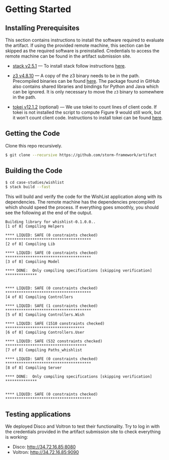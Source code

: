# Getting Started


## Installing Prerequisites

This section contains instructions to install the software required to evaluate the artifact.
If using the provided remote machine, this section can be skipped as the required software is
preinstalled.
Credentials to access the remote machine can be found in the artifact submission site.

- [stack v2.5.1](https://docs.haskellstack.org/en/stable/README/) — To install stack follow instructions [here](https://docs.haskellstack.org/en/stable/README/#how-to-install).

- [z3 v4.8.10](https://github.com/Z3Prover/z3) — A copy of the z3 binary needs to be in the path.
Precompiled binaries can be found [here](https://github.com/Z3Prover/z3/releases/tag/z3-4.8.10).
The package found in GitHub also contains shared libraries and bindings for Python and Java which can be ignored.
It is only necessary to move the `z3` binary to somewhere in the path.

- [tokei v12.1.2](https://github.com/XAMPPRocky/tokei) (optional) — We use tokei to count lines of client code.
    If tokei is not installed the script to compute Figure 9 would still work, but it won't count client code.
    Instructions to install tokei can be found [here](https://github.com/XAMPPRocky/tokei#installation).

## Getting the Code

Clone this repo recursively.

```bash
$ git clone --recursive https://github.com/storm-framework/artifact
```

## Building the Code


```bash
$ cd case-studies/wishlist
$ stack build --fast
```

This will build and verify the code for the WishList application along with its dependencies.
The remote machine has the dependencies precompiled which should speed the process.
If everything goes smoothly, you should see the following at the end of the output.


```
Building library for whishlist-0.1.0.0..
[1 of 8] Compiling Helpers

**** LIQUID: SAFE (0 constraints checked) **************************************
[2 of 8] Compiling Lib

**** LIQUID: SAFE (0 constraints checked) **************************************
[3 of 8] Compiling Model

**** DONE:  Only compiling specifications [skipping verification] **************


**** LIQUID: SAFE (0 constraints checked) **************************************
[4 of 8] Compiling Controllers

**** LIQUID: SAFE (1 constraints checked) **************************************
[5 of 8] Compiling Controllers.Wish

**** LIQUID: SAFE (1510 constraints checked) ***********************************
[6 of 8] Compiling Controllers.User

**** LIQUID: SAFE (532 constraints checked) ************************************
[7 of 8] Compiling Paths_whishlist

**** LIQUID: SAFE (0 constraints checked) **************************************
[8 of 8] Compiling Server

**** DONE:  Only compiling specifications [skipping verification] **************


**** LIQUID: SAFE (0 constraints checked) **************************************

```

## Testing applications

We deployed Disco and Voltron to test their functionality.
Try to log in with the credentials provided in the artifact submission site to check everything
is working:

- Disco: http://34.72.16.85:8080
- Voltron: http://34.72.16.85:9090
